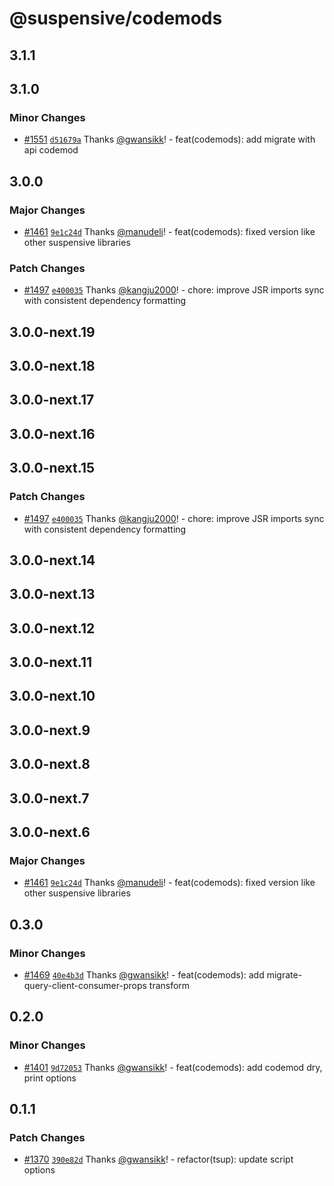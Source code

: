 # @suspensive/codemods

## 3.1.1

## 3.1.0

### Minor Changes

- [#1551](https://github.com/toss/suspensive/pull/1551) [`d51679a`](https://github.com/toss/suspensive/commit/d51679a774fe3da63acd34c72af2668945a880db) Thanks [@gwansikk](https://github.com/gwansikk)! - feat(codemods): add migrate with api codemod

## 3.0.0

### Major Changes

- [#1461](https://github.com/toss/suspensive/pull/1461) [`9e1c24d`](https://github.com/toss/suspensive/commit/9e1c24dc93b70856c93f44d8b1871a0f10452a8b) Thanks [@manudeli](https://github.com/manudeli)! - feat(codemods): fixed version like other suspensive libraries

### Patch Changes

- [#1497](https://github.com/toss/suspensive/pull/1497) [`e400035`](https://github.com/toss/suspensive/commit/e4000352b7d3e42f0164983cca2bcde9fd24751c) Thanks [@kangju2000](https://github.com/kangju2000)! - chore: improve JSR imports sync with consistent dependency formatting

## 3.0.0-next.19

## 3.0.0-next.18

## 3.0.0-next.17

## 3.0.0-next.16

## 3.0.0-next.15

### Patch Changes

- [#1497](https://github.com/toss/suspensive/pull/1497) [`e400035`](https://github.com/toss/suspensive/commit/e4000352b7d3e42f0164983cca2bcde9fd24751c) Thanks [@kangju2000](https://github.com/kangju2000)! - chore: improve JSR imports sync with consistent dependency formatting

## 3.0.0-next.14

## 3.0.0-next.13

## 3.0.0-next.12

## 3.0.0-next.11

## 3.0.0-next.10

## 3.0.0-next.9

## 3.0.0-next.8

## 3.0.0-next.7

## 3.0.0-next.6

### Major Changes

- [#1461](https://github.com/toss/suspensive/pull/1461) [`9e1c24d`](https://github.com/toss/suspensive/commit/9e1c24dc93b70856c93f44d8b1871a0f10452a8b) Thanks [@manudeli](https://github.com/manudeli)! - feat(codemods): fixed version like other suspensive libraries

## 0.3.0

### Minor Changes

- [#1469](https://github.com/toss/suspensive/pull/1469) [`40e4b3d`](https://github.com/toss/suspensive/commit/40e4b3d8e8292583df6b2409330fbee831c95961) Thanks [@gwansikk](https://github.com/gwansikk)! - feat(codemods): add migrate-query-client-consumer-props transform

## 0.2.0

### Minor Changes

- [#1401](https://github.com/toss/suspensive/pull/1401) [`9d72053`](https://github.com/toss/suspensive/commit/9d72053bd3f51cf00b7f33b58ba4dd8167a1577e) Thanks [@gwansikk](https://github.com/gwansikk)! - feat(codemods): add codemod dry, print options

## 0.1.1

### Patch Changes

- [#1370](https://github.com/toss/suspensive/pull/1370) [`390e82d`](https://github.com/toss/suspensive/commit/390e82d57c30e05201d92aaad3a2bd16b9f57bfe) Thanks [@gwansikk](https://github.com/gwansikk)! - refactor(tsup): update script options
